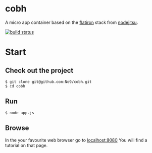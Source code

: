 cobh
====

A micro app container based on the [flatiron](https://github.com/flatiron) stack from [nodejitsu](http://www.nodejitsu.com/). 

[![build status](https://secure.travis-ci.org/No9/cobh.png)](http://travis-ci.org/No9/cobh)

Start 
===

Check out the project
---------------------
```
$ git clone git@github.com:No9/cobh.git
$ cd cobh 
```
Run
---
```
$ node app.js
```
Browse
------ 
In the your favourite web browser go to [localhost:8080](http://localhost:8080)
You will find a tutorial on that page. 
